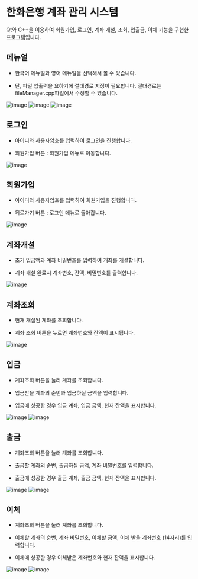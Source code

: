# 한화은행 계좌 관리 시스템
Qt와 C++을 이용하여 회원가입, 로그인, 계좌 개설, 조회, 입출금, 이체 기능을 구현한 프로그램입니다.

## 메뉴얼
* 한국어 메뉴얼과 영어 메뉴얼을 선택해서 볼 수 있습니다.

* 단, 파일 입출력을 요하기에 절대경로 지정이 필요합니다. 절대경로는 fileManager.cpp파일에서 수정할 수 있습니다.

![image](https://github.com/user-attachments/assets/0871cc18-d99a-4ab4-a3e6-01dc6194c460)
![image](https://github.com/user-attachments/assets/d6f95f5c-46ce-4648-ae95-86708cedf4bc)
![image](https://github.com/user-attachments/assets/93d1d17c-f5dd-4139-b2d4-663ba3b5637b)


## 로그인
* 아이디와 사용자암호를 입력하여 로그인을 진행합니다.

* 회원가입 버튼 : 회원가입 메뉴로 이동합니다.

![image](https://github.com/user-attachments/assets/b7885225-e4cc-49b9-b683-c7b54b45dbdc)


## 회원가입
* 아이디와 사용자암호를 입력하여 회원가입을 진행합니다.

* 뒤로가기 버튼 : 로그인 메뉴로 돌아갑니다.

![image](https://github.com/user-attachments/assets/f86890b4-ba99-4418-8a46-4d3fcc8b3996)


## 계좌개설
* 초기 입금액과 계좌 비밀번호를 입력하여 개좌를 개설합니다.

* 계좌 개설 완료시 계좌번호, 잔액, 비밀번호를 출력합니다.

![image](https://github.com/user-attachments/assets/ff61d355-146f-4347-ad82-c195d9e0739f)


## 계좌조회
* 현재 개설된 계좌를 조회합니다.

* 계좌 조회 버튼을 누르면 계좌번호와 잔액이 표시됩니다.

![image](https://github.com/user-attachments/assets/789beff5-e4ef-455d-ae6c-18389466d219)


## 입금
* 계좌조회 버튼을 눌러 계좌를 조회합니다.

* 입금받을 계좌의 순번과 입금하실 금액을 입력합니다.

* 입금에 성공한 경우 입금 계좌, 입금 금액, 현재 잔액을 표시합니다.

![image](https://github.com/user-attachments/assets/f94f8c7d-4b7f-4f68-9784-401ff0c80aba)
![image](https://github.com/user-attachments/assets/9c60c845-4364-4f5d-9826-e7c65da9f1cb)



## 출금
* 계좌조회 버튼을 눌러 계좌를 조회합니다.

* 출금할 계좌의 순번, 출금하실 금액, 계좌 비밀번호를 입력합니다.

* 출금에 성공한 경우 출금 계좌, 출금 금액, 현재 잔액을 표시합니다.

![image](https://github.com/user-attachments/assets/4d6c1431-7461-4284-974c-34b21a620072)
![image](https://github.com/user-attachments/assets/364bd843-13de-45cb-a27f-74ddafd07686)



## 이체
* 계좌조회 버튼을 눌러 계좌를 조회합니다.

* 이체할 계좌의 순번, 계좌 비밀번호, 이체할 금액, 이체 받을 계좌번호 (14자리)를 입력합니다.

* 이체에 성공한 경우 이체받은 계좌번호와 현재 잔액을 표시합니다.

![image](https://github.com/user-attachments/assets/0569b986-f490-4cf4-864c-5813d8a33c3a)
![image](https://github.com/user-attachments/assets/1a5b9b75-831d-4292-8e5d-63914f7769d7)


